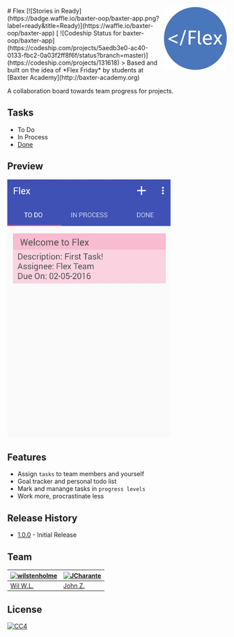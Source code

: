 <img src="/media/icon.png" align="right" />
# Flex [![Stories in Ready](https://badge.waffle.io/baxter-oop/baxter-app.png?label=ready&title=Ready)](https://waffle.io/baxter-oop/baxter-app) [ ![Codeship Status for baxter-oop/baxter-app](https://codeship.com/projects/5aedb3e0-ac40-0133-fbc2-0a03f2ff8f6f/status?branch=master)](https://codeship.com/projects/131618)
> Based and built on the idea of *Flex Friday* by students at [Baxter Academy](http://baxter-academy.org) 

A collaboration board towards team progress for projects. 

## Tasks 
- To Do
- In Process
- [Done](https://github.com/baxter-oop/baxter-app)

## Preview
![Flex Demo](media/demo.gif)

## Features 
- Assign `tasks` to team members and yourself  
- Goal tracker and personal todo list  
- Mark and manange tasks in `progress levels`  
- Work more, procrastinate less  

## Release History 
+ [1.0.0](https://github.com/baxter-oop/baxter-app/releases/tag/1.0.0) - Initial Release

## Team 
[![wilstenholme](https://en.gravatar.com/avatar/85d1cce85ee7ac279e9051a6b932708b?s=128)](https://github.com/wilstenholme) | [![JCharante](https://avatars1.githubusercontent.com/u/13973198?v=3&s=128)](https://github.com/JCharante)
---|---
[Wil W.L.](https://github.com/wilstenholme) | [John Z.](https://github.com/JCharante)

## License 
[![CC4](https://licensebuttons.net/l/by-nc-sa/4.0/88x31.png)](http://creativecommons.org/licenses/by-nc-sa/4.0/) 